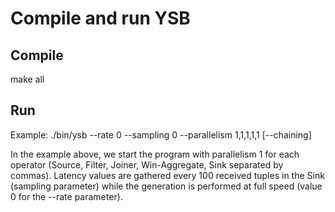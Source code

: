 # Compile and run YSB

## Compile
make all

## Run
Example: ./bin/ysb --rate 0 --sampling 0 --parallelism 1,1,1,1,1 [--chaining]

In the example above, we start the program with parallelism 1 for each operator (Source, Filter, Joiner, Win-Aggregate, Sink separated by commas). Latency values are gathered every 100 received tuples in the Sink (sampling parameter) while the generation is performed at full speed (value 0 for the --rate parameter).

